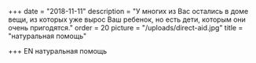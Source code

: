 +++
date = "2018-11-11"
description = "У многих из Вас остались в доме вещи, из которых уже вырос Ваш ребенок, но есть дети, которым они очень пригодятся."
order = 20
picture = "/uploads/direct-aid.jpg"
title = "натуральная помощь"

+++
EN
натуральная помощь